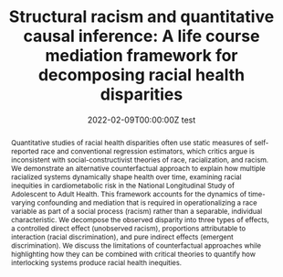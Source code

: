 ---
abstract: Quantitative studies of racial health disparities often use static measures of self-reported race and conventional regression estimators, which critics argue is inconsistent with social-constructivist theories of race, racialization, and racism. We demonstrate an alternative counterfactual approach to explain how multiple racialized systems dynamically shape health over time, examining racial inequities in cardiometabolic risk in the National Longitudinal Study of Adolescent to Adult Health. This framework accounts for the dynamics of time-varying confounding and mediation that is required in operationalizing a race variable as part of a social process (racism) rather than a separable, individual characteristic. We decompose the observed disparity into three types of effects, a controlled direct effect (unobserved racism), proportions attributable to interaction (racial discrimination), and pure indirect effects (emergent discrimination). We discuss the limitations of counterfactual approaches while highlighting how they can be combined with critical theories to quantify how interlocking systems produce racial health inequities.
authors:
- admin
- Courtney Boen
- Michael Esposito
date: "2022-02-09T00:00:00Z test"
doi: ""
featured: false
image:
  focal_point: ""
  preview_only: false
projects: []
publication: '*Journal of Health and Social Behavior*'
publication_short: ""
publication_types:
- "2"
publishDate: "2022-02-09T00:00:00Z"
summary: _Published in the **Journal of Health and Social Behavior**._ 
tags:
title: 'Structural racism and quantitative causal inference: A life course mediation framework for decomposing racial health disparities'
url_code: ""
url_dataset: ""
url_pdf: https://journals.sagepub.com/doi/full/10.1177/00221465211066108
url_poster: ""
url_project: ""
url_slides: ""
url_source: ""
url_video: ""
---
